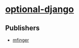 # [optional-django](https://pypi.org/project/optional-django)



## Publishers
- [mfinger](https://pypi.org/user/mfinger)

